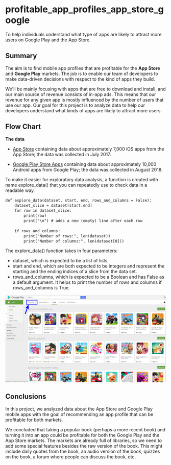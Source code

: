# profitable_app_profiles_app_store_google
To help individuals understand what type of apps are likely to attract more users on Google Play and the App Store.

## Summary

The aim is to find mobile app profiles that are profitable for the **App Store** and **Google Play** markets. The job is to enable our team of developers to make data-driven decisions with respect to the kind of apps they build.

We'll be mainly focusing with apps that are free to download and install, and our main source of revenue consists of in-app ads. This means that our revenue for any given app is mostly influenced by the number of users that use our app. Our goal for this project is to analyze data to help our developers understand what kinds of apps are likely to attract more users.

## Flow Chart

**The data**
- [App Store](https://www.kaggle.com/ramamet4/app-store-apple-data-set-10k-apps) containing data about approximately 7,000 iOS apps from the App Store; the data was collected in July 2017.

- [Google Play Store Apps](https://www.kaggle.com/lava18/google-play-store-apps) containing data about approximately 10,000 Android apps from Google Play; the data was collected in August 2018.

To make it easier for exploratory data analysis, a function is created with name explore_data() that you can repeatedly use to check data in a readable way.

```
def explore_data(dataset, start, end, rows_and_columns = False):
    dataset_slice = dataset[start:end]
    for row in dataset_slice:
        print(row)
        print("\n") # adds a new (empty) line after each row
        
    if rows_and_columns:
        print("Number of rows:", len(dataset))
        print("Number of columns:", len(dataset[0]))
```

The explore_data() function takes in four parameters: 
- dataset, which is expected to be a list of lists.
- start and end, which are both expected to be integers and represent the starting and the ending indices of a slice from the data set.
- rows_and_columns, which is expected to be a Boolean and has False as a default argument. It helps to print the number of rows and columns if rows_and_columns is True.

![android_pic](./resources/android_1.png)

## Conclusions

In this project, we analyzed data about the App Store and Google Play mobile apps with the goal of recommending an app profile that can be profitable for both markets.

We concluded that taking a popular book (perhaps a more recent book) and turning it into an app could be profitable for both the Google Play and the App Store markets. The markets are already full of libraries, so we need to add some special features besides the raw version of the book. This might include daily quotes from the book, an audio version of the book, quizzes on the book, a forum where people can discuss the book, etc.
